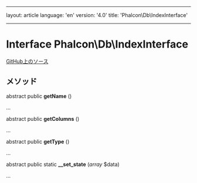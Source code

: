 * * *

layout: article language: 'en' version: '4.0' title: 'Phalcon\Db\IndexInterface'

* * *

# Interface **Phalcon\Db\IndexInterface**

<a href="https://github.com/phalcon/cphalcon/tree/v4.0.0/phalcon/db/indexinterface.zep" class="btn btn-default btn-sm">GitHub上のソース</a>

## メソッド

abstract public **getName** ()

...

abstract public **getColumns** ()

...

abstract public **getType** ()

...

abstract public static **__set_state** (*array* $data)

...